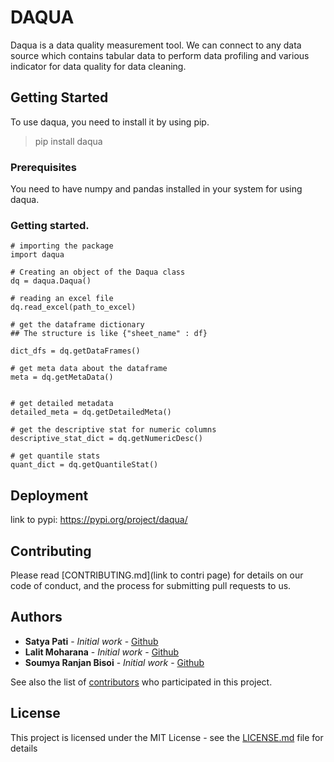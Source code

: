 # DAQUA

Daqua is a data quality measurement tool. We can connect to any data source which contains tabular data to perform data profiling and various indicator for data quality for data cleaning. 

## Getting Started

To use daqua, you need to install it by using pip.

> pip install daqua

### Prerequisites

You need to have numpy and pandas installed in your system for using daqua.


### Getting started.

```
# importing the package
import daqua

# Creating an object of the Daqua class
dq = daqua.Daqua()

# reading an excel file
dq.read_excel(path_to_excel)

# get the dataframe dictionary
## The structure is like {"sheet_name" : df}

dict_dfs = dq.getDataFrames()

# get meta data about the dataframe
meta = dq.getMetaData()


# get detailed metadata
detailed_meta = dq.getDetailedMeta()

# get the descriptive stat for numeric columns
descriptive_stat_dict = dq.getNumericDesc()

# get quantile stats
quant_dict = dq.getQuantileStat()
```


## Deployment

link to pypi: https://pypi.org/project/daqua/


## Contributing

Please read [CONTRIBUTING.md](link to contri page) for details on our code of conduct, and the process for submitting pull requests to us.


## Authors

* **Satya Pati** - *Initial work* - [Github](https://github.com/PurpleBooth)
* **Lalit Moharana** - *Initial work* - [Github](https://github.com/PurpleBooth)
* **Soumya Ranjan Bisoi** - *Initial work* - [Github](https://github.com/PurpleBooth)

See also the list of [contributors](https://github.com/your/project/contributors) who participated in this project.

## License

This project is licensed under the MIT License - see the [LICENSE.md](LICENSE.md) file for details


